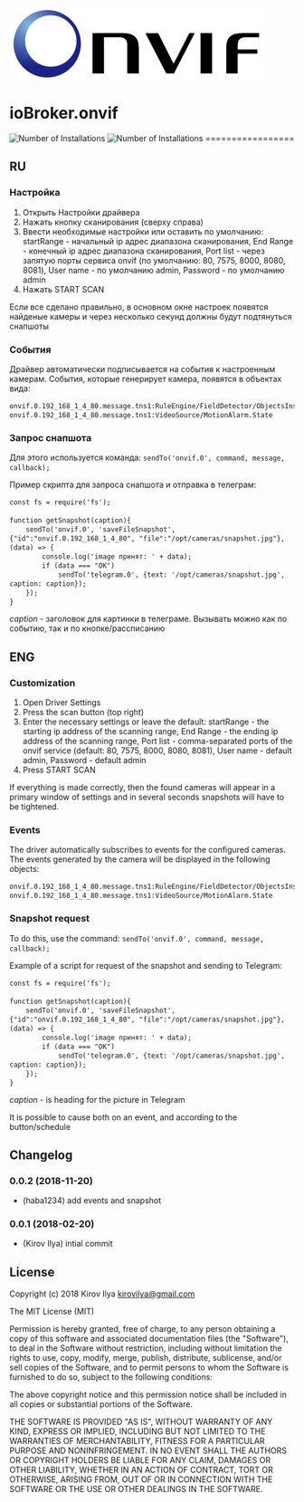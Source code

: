 ![Logo](admin/onvif_logo.png)
# ioBroker.onvif
![Number of Installations](http://iobroker.live/badges/onvif-installed.svg) ![Number of Installations](http://iobroker.live/badges/onvif-stable.svg) =================
## RU

### Настройка
1. Открыть Настройки драйвера
2. Нажать кнопку сканирования (сверху справа)
3. Ввести необходимые настройки или оставить по умолчанию: startRange - начальный ip адрес диапазона сканирования, 
End Range - конечный ip адрес диапазона сканирования, 
Port list - через запятую порты сервиса onvif (по умолчанию: 80, 7575, 8000, 8080, 8081), 
User name - по умолчанию admin, 
Password - по умолчанию admin
4. Нажать START SCAN

Если все сделано правильно, в основном окне настроек появятся найденые камеры и через несколько секунд должны будут подтянуться снапшоты

### События
Драйвер автоматически подписывается на события к настроенным камерам.
События, которые генерирует камера, появятся в объектах вида:

```
onvif.0.192_168_1_4_80.message.tns1:RuleEngine/FieldDetector/ObjectsInside
onvif.0.192_168_1_4_80.message.tns1:VideoSource/MotionAlarm.State
```

### Запрос снапшота
Для этого используется команда:
`sendTo('onvif.0', command, message, callback);`

Пример скрипта для запроса снапшота и отправка в телеграм:

```
const fs = require('fs');

function getSnapshot(caption){
    sendTo('onvif.0', 'saveFileSnapshot', {"id":"onvif.0.192_168_1_4_80", "file":"/opt/cameras/snapshot.jpg"}, (data) => {
        console.log('image принят: ' + data);
        if (data === "OK")
            sendTo('telegram.0', {text: '/opt/cameras/snapshot.jpg', caption: caption});
    });
}
```

*caption* - заголовок для картинки в телеграме.
Вызывать можно как по событию, так и по кнопке/рассписанию

## ENG

### Customization
1. Open Driver Settings
2. Press the scan button (top right)
3. Enter the necessary settings or leave the default: 
startRange - the starting ip address of the scanning range, 
End Range - the ending ip address of the scanning range, 
Port list - comma-separated ports of the onvif service (default: 80, 7575, 8000, 8080, 8081), 
User name - default admin, 
Password - default admin
4. Press START SCAN

If everything is made correctly, then the found cameras will appear in a primary window of settings and in several seconds snapshots will have to be tightened.

### Events
The driver automatically subscribes to events for the configured cameras.
The events generated by the camera will be displayed in the following objects:

```
onvif.0.192_168_1_4_80.message.tns1:RuleEngine/FieldDetector/ObjectsInside
onvif.0.192_168_1_4_80.message.tns1:VideoSource/MotionAlarm.State
```

### Snapshot request
To do this, use the command:
`sendTo('onvif.0', command, message, callback);`

Example of a script for request of the snapshot and sending to Telegram:

```
const fs = require('fs');

function getSnapshot(caption){
    sendTo('onvif.0', 'saveFileSnapshot', {"id":"onvif.0.192_168_1_4_80", "file":"/opt/cameras/snapshot.jpg"}, (data) => {
        console.log('image принят: ' + data);
        if (data === "OK")
            sendTo('telegram.0', {text: '/opt/cameras/snapshot.jpg', caption: caption});
    });
}
```

*caption* - is heading for the picture in Telegram

It is possible to cause both on an event, and according to the button/schedule

## Changelog
### 0.0.2 (2018-11-20)
* (haba1234) add events and snapshot

### 0.0.1 (2018-02-20)
* (Kirov Ilya) intial commit

## License

Copyright (c) 2018 Kirov Ilya <kirovilya@gmail.com>

The MIT License (MIT)

Permission is hereby granted, free of charge, to any person obtaining a copy
of this software and associated documentation files (the "Software"), to deal
in the Software without restriction, including without limitation the rights
to use, copy, modify, merge, publish, distribute, sublicense, and/or sell
copies of the Software, and to permit persons to whom the Software is
furnished to do so, subject to the following conditions:

The above copyright notice and this permission notice shall be included in
all copies or substantial portions of the Software.

THE SOFTWARE IS PROVIDED "AS IS", WITHOUT WARRANTY OF ANY KIND, EXPRESS OR
IMPLIED, INCLUDING BUT NOT LIMITED TO THE WARRANTIES OF MERCHANTABILITY,
FITNESS FOR A PARTICULAR PURPOSE AND NONINFRINGEMENT. IN NO EVENT SHALL THE
AUTHORS OR COPYRIGHT HOLDERS BE LIABLE FOR ANY CLAIM, DAMAGES OR OTHER
LIABILITY, WHETHER IN AN ACTION OF CONTRACT, TORT OR OTHERWISE, ARISING FROM,
OUT OF OR IN CONNECTION WITH THE SOFTWARE OR THE USE OR OTHER DEALINGS IN
THE SOFTWARE.
